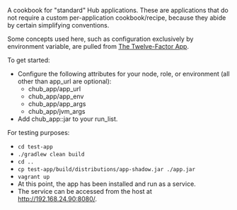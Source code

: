 A cookbook for "standard" Hub applications.  These are applications that do not require a custom per-application cookbook/recipe, because
they abide by certain simplifying conventions.

Some concepts used here, such as configuration exclusively by environment variable, are pulled from
[The Twelve-Factor App](http://12factor.net/).

To get started:
* Configure the following attributes for your node, role, or environment (all other than app_url are optional):
    * chub_app/app_url
    * chub_app/app_env
    * chub_app/app_args
    * chub_app/jvm_args
* Add chub_app::jar to your run_list.

For testing purposes:
* `cd test-app`
* `./gradlew clean build`
* `cd ..`
* `cp test-app/build/distributions/app-shadow.jar ./app.jar`
* `vagrant up`
* At this point, the app has been installed and run as a service.
* The service can be accessed from the host at http://192.168.24.90:8080/.
